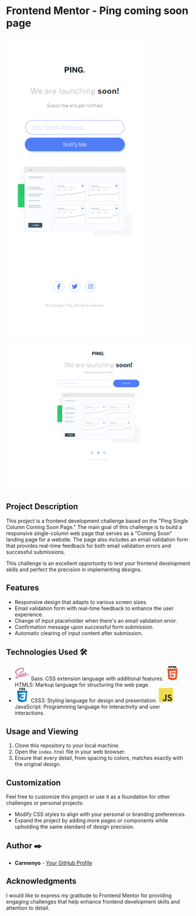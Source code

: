 # Frontend Mentor - Ping coming soon page

![Preview of the Perfect Pixel Challenge design](<./images/Frontend-Mentor-Ping-coming-soon-page%20(1).png>)

![Preview of the Perfect Pixel Challenge design](./images/Frontend-Mentor-Ping-coming-soon-page.png)

## Project Description

This project is a frontend development challenge based on the "Ping Single Column Coming Soon Page." The main goal of this challenge is to build a responsive single-column web page that serves as a "Coming Soon" landing page for a website. The page also includes an email validation form that provides real-time feedback for both email validation errors and successful submissions.

This challenge is an excellent opportunity to test your frontend development skills and perfect the precision in implementing designs.

## Features

- Responsive design that adapts to various screen sizes.
- Email validation form with real-time feedback to enhance the user experience.
- Change of input placeholder when there's an email validation error.
- Confirmation message upon successful form submission.
- Automatic clearing of input content after submission.

## Technologies Used 🛠️

- <img src="https://raw.githubusercontent.com/devicons/devicon/master/icons/sass/sass-original.svg" alt="sass" width="40" height="40"/> Sass: CSS extension language with additional features.
  <img src="https://raw.githubusercontent.com/devicons/devicon/master/icons/html5/html5-original-wordmark.svg" alt="html5" width="40" height="40"/> HTML5: Markup language for structuring the web page.
- <img src="https://raw.githubusercontent.com/devicons/devicon/master/icons/css3/css3-original-wordmark.svg" alt="css3" width="40" height="40"/> CSS3: Styling language for design and presentation.
  <img src="https://raw.githubusercontent.com/devicons/devicon/master/icons/javascript/javascript-original.svg" alt="javascript" width="40" height="40"/> JavaScript: Programming language for interactivity and user interactions.

## Usage and Viewing

1. Clone this repository to your local machine.
2. Open the `index.html` file in your web browser.
3. Ensure that every detail, from spacing to colors, matches exactly with the original design.

## Customization

Feel free to customize this project or use it as a foundation for other challenges or personal projects:

- Modify CSS styles to align with your personal or branding preferences.
- Expand the project by adding more pages or components while upholding the same standard of design precision.

## Author ✒️

- **Carmenyo** - [Your GitHub Profile](https://github.com/carmenyo)

## Acknowledgments

I would like to express my gratitude to Frontend Mentor for providing engaging challenges that help enhance frontend development skills and attention to detail.

